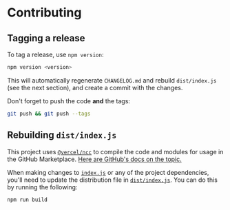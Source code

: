 # Contributing

## Tagging a release

To tag a release, use `npm version`:

```sh
npm version <version>
```

This will automatically regenerate `CHANGELOG.md` and rebuild `dist/index.js` (see the next section), and create a commit with the changes.

Don't forget to push the code **and** the tags:

```sh
git push && git push --tags
```

## Rebuilding `dist/index.js`

This project uses [`@vercel/ncc`](https://github.com/vercel/ncc) to compile the code and modules for usage in the GitHub Marketplace. [Here are GitHub's docs on the topic.](https://docs.github.com/en/actions/creating-actions/creating-a-javascript-action#commit-tag-and-push-your-action-to-github)

When making changes to [`index.js`](https://github.com/kanadgupta/glitch-sync/blob/main/index.js) or any of the project dependencies, you'll need to update the distribution file in [`dist/index.js`](https://github.com/kanadgupta/glitch-sync/blob/main/dist/index.js). You can do this by running the following:

```sh
npm run build
```
